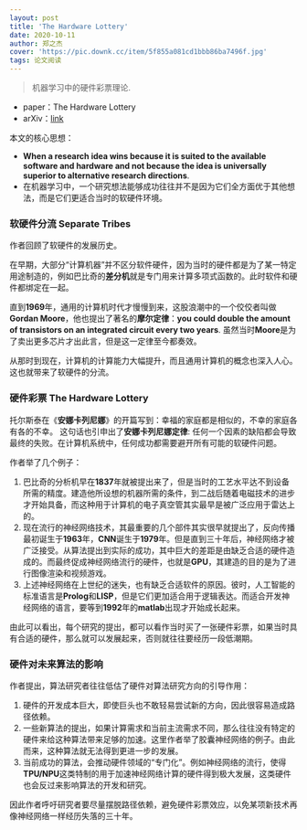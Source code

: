 ```yaml
---
layout: post
title: 'The Hardware Lottery'
date: 2020-10-11
author: 郑之杰
cover: 'https://pic.downk.cc/item/5f855a081cd1bbb86ba7496f.jpg'
tags: 论文阅读
---
```


> 机器学习中的硬件彩票理论.

- paper：The Hardware Lottery
- arXiv：[link](https://arxiv.org/abs/2009.06489)

本文的核心思想：
- **When a research idea wins because it is suited to the available software and hardware and not because the idea is universally superior to alternative research directions**.
- 在机器学习中，一个研究想法能够成功往往并不是因为它们全方面优于其他想法，而是它们更适合当时的软硬件环境。

### 软硬件分流 Separate Tribes
作者回顾了软硬件的发展历史。

在早期，大部分“计算机器”并不区分软件硬件，因为当时的硬件都是为了某一特定用途制造的，例如巴比奇的**差分机**就是专门用来计算多项式函数的。此时软件和硬件都绑定在一起。

直到**1969**年，通用的计算机时代才慢慢到来，这股浪潮中的一个佼佼者叫做**Gordan Moore**，他也提出了著名的**摩尔定律**：**you could double the amount of transistors on an integrated circuit every two years**.
虽然当时**Moore**是为了卖出更多芯片才出此言，但是这一定律至今都奏效。

从那时到现在，计算机的计算能力大幅提升，而且通用计算机的概念也深入人心。这也就带来了软硬件的分流。

### 硬件彩票 The Hardware Lottery
托尔斯泰在《**安娜卡列尼娜**》的开篇写到：幸福的家庭都是相似的，不幸的家庭各有各的不幸。 这句话也引申出了**安娜卡列尼娜定律**: 任何一个因素的缺陷都会导致最终的失败。在计算机系统中，任何成功都需要避开所有可能的软硬件问题。

作者举了几个例子：
1. 巴比奇的分析机早在**1837**年就被提出来了，但是当时的工艺水平达不到设备所需的精度。建造他所设想的机器所需的条件，到二战后随着电磁技术的进步才开始具备，而这种用于计算机的电子真空管其实最早是被广泛应用于雷达上的。
2. 现在流行的神经网络技术，其最重要的几个部件其实很早就提出了，反向传播最初诞生于**1963**年，**CNN**诞生于**1979**年。但是直到三十年后，神经网络才被广泛接受。从算法提出到实际的成功，其中巨大的差距是由缺乏合适的硬件造成的。而最终促成神经网络流行的硬件，也就是**GPU**，其建造的目的是为了进行图像渲染和视频游戏。
3. 上述神经网络在上世纪的迷失，也有缺乏合适软件的原因。彼时，人工智能的标准语言是**Prolog**和**LISP**，但是它们更加适合用于逻辑表达。而适合开发神经网络的语言，要等到**1992**年的**matlab**出现才开始成长起来。

由此可以看出，每个研究的提出，都可以看作当时买了一张硬件彩票，如果当时具有合适的硬件，那么就可以发展起来，否则就往往要经历一段低潮期。

### 硬件对未来算法的影响
作者提出，算法研究者往往低估了硬件对算法研究方向的引导作用：
1. 硬件的开发成本巨大，即使巨头也不敢轻易尝试新的方向，因此很容易造成路径依赖。
2. 一些新算法的提出，如果计算需求和当前主流需求不同，那么往往没有特定的硬件来给这种算法带来足够的加速。这里作者举了胶囊神经网络的例子。由此而来，这种算法就无法得到更进一步的发展。
3. 当前成功的算法，会推动硬件领域的“专门化”。例如神经网络的流行，使得**TPU/NPU**这类特制的用于加速神经网络计算的硬件得到极大发展，这类硬件也会反过来影响算法的开发和研究。

因此作者呼吁研究者要尽量摆脱路径依赖，避免硬件彩票效应，以免某项新技术再像神经网络一样经历失落的三十年。